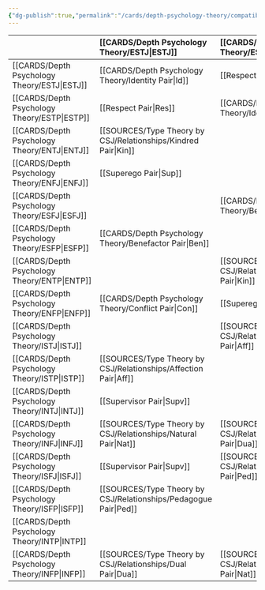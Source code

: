 ```yaml
---
{"dg-publish":true,"permalink":"/cards/depth-psychology-theory/compatibility/","created":"2023-01-20T12:07:40.731+01:00","updated":"2023-04-24T15:28:13.038+02:00"}
---
```



|              |   [[CARDS/Depth Psychology Theory/ESTJ\|ESTJ]]                                      |   [[CARDS/Depth Psychology Theory/ESTP\|ESTP]]                                    |   [[CARDS/Depth Psychology Theory/ENTJ\|ENTJ]]                                    |   [[CARDS/Depth Psychology Theory/ENFJ\|ENFJ]]                                      |   [[CARDS/Depth Psychology Theory/ESFJ\|ESFJ]]                                    |   [[CARDS/Depth Psychology Theory/ESFP\|ESFP]]                                    |   [[CARDS/Depth Psychology Theory/ENTP\|ENTP]]                                   |   [[CARDS/Depth Psychology Theory/ENFP\|ENFP]]                                    |   [[CARDS/Depth Psychology Theory/ISTJ\|ISTJ]]                                |   [[CARDS/Depth Psychology Theory/ISTP\|ISTP]]                                     |   [[CARDS/Depth Psychology Theory/INTJ\|INTJ]]                                  |   [[CARDS/Depth Psychology Theory/INFJ\|INFJ]]                              |   [[CARDS/Depth Psychology Theory/ISFJ\|ISFJ]]                                  |   [[CARDS/Depth Psychology Theory/ISFP\|ISFP]]                                     |   [[CARDS/Depth Psychology Theory/INTP\|INTP]]                               |   [[CARDS/Depth Psychology Theory/INFP\|INFP]]                                |
|:-------------|:------------------------------------------------|:----------------------------------------------|:----------------------------------------------|:------------------------------------------------|:----------------------------------------------|:----------------------------------------------|:---------------------------------------------|:----------------------------------------------|:------------------------------------------|:-----------------------------------------------|:--------------------------------------------|:----------------------------------------|:--------------------------------------------|:-----------------------------------------------|:-----------------------------------------|:------------------------------------------|
|   [[CARDS/Depth Psychology Theory/ESTJ\|ESTJ]]   |   [[CARDS/Depth Psychology Theory/Identity Pair\|Id]]|  [[Respect Pair\|Res]]|   [[SOURCES/Type Theory by CSJ/Relationships/Kindred Pair\|Kin]]|  [[Superego Pair\|Sup]]|                                               |  [[CARDS/Depth Psychology Theory/Benefactor Pair\|Ben]]              |                                              |   [[CARDS/Depth Psychology Theory/Conflict Pair\|Con]]          |                                           |   [[SOURCES/Type Theory by CSJ/Relationships/Affection Pair\|Aff]]                                |   [[Supervisor Pair\|Supv]]                                    |   [[SOURCES/Type Theory by CSJ/Relationships/Natural Pair\|Nat]]                          |   [[Supervisor Pair\|Supv]]                                |  [[SOURCES/Type Theory by CSJ/Relationships/Pedagogue Pair\|Ped]]                        |        [[Cohort Pair\|Coh]]                                  |    [[SOURCES/Type Theory by CSJ/Relationships/Dual Pair\|Dua]]                    |
|   [[CARDS/Depth Psychology Theory/ESTP\|ESTP]]   |   [[Respect Pair\|Res]]                    | [[CARDS/Depth Psychology Theory/Identity Pair\|Id]]                         |                                               |                                                 | [[CARDS/Depth Psychology Theory/Benefactor Pair\|Ben]]         |                                               |                                              |  [[Superego Pair\|Sup]]                               |  [[SOURCES/Type Theory by CSJ/Relationships/Affection Pair\|Aff]]                      |                                                |      [[Cohort Pair\|Coh]]                                           |  [[SOURCES/Type Theory by CSJ/Relationships/Dual Pair\|Dua]]                             |   [[SOURCES/Type Theory by CSJ/Relationships/Pedagogue Pair\|Ped]]                 |                                                |                                          |                                           |
|   [[CARDS/Depth Psychology Theory/ENTJ\|ENTJ]]   |   [[SOURCES/Type Theory by CSJ/Relationships/Kindred Pair\|Kin]]                                   |                                               | [[CARDS/Depth Psychology Theory/Identity Pair\|Id]]                         |                                                 |  [[Superego Pair\|Sup]]                                |                                               |  [[Respect Pair\|Res]]             | [[CARDS/Depth Psychology Theory/Benefactor Pair\|Ben]]            |                                           |                                      [[Cohort Pair\|Coh]]             |                                             |                                         |                                             |  [[SOURCES/Type Theory by CSJ/Relationships/Dual Pair\|Dua]]                            |  [[SOURCES/Type Theory by CSJ/Relationships/Affection Pair\|Aff]]             |   [[SOURCES/Type Theory by CSJ/Relationships/Pedagogue Pair\|Ped]]                  |
|   [[CARDS/Depth Psychology Theory/ENFJ\|ENFJ]]   |   [[Superego Pair\|Sup]]                                  |                                               |                                               | [[CARDS/Depth Psychology Theory/Identity Pair\|Id]]                           |   [[SOURCES/Type Theory by CSJ/Relationships/Kindred Pair\|Kin]]        |                                               |  [[CARDS/Depth Psychology Theory/Benefactor Pair\|Ben]]         |  [[Respect Pair\|Res]]       |                                           | [[SOURCES/Type Theory by CSJ/Relationships/Dual Pair\|Dua]]                                    |                                             |                                         |                                             |                                       [[Cohort Pair\|Coh]]            | [[SOURCES/Type Theory by CSJ/Relationships/Pedagogue Pair\|Ped]]                   | [[SOURCES/Type Theory by CSJ/Relationships/Affection Pair\|Aff]]                    |
|   [[CARDS/Depth Psychology Theory/ESFJ\|ESFJ]]   |                                                 | [[CARDS/Depth Psychology Theory/Benefactor Pair\|Ben]]        | [[Superego Pair\|Sup]]                                    |    [[SOURCES/Type Theory by CSJ/Relationships/Kindred Pair\|Kin]]                                | [[CARDS/Depth Psychology Theory/Identity Pair\|Id]]                         |  [[Respect Pair\|Res]]                         |                                              |                                               |  [[SOURCES/Type Theory by CSJ/Relationships/Pedagogue Pair\|Ped]]                            | [[SOURCES/Type Theory by CSJ/Relationships/Pedagogue Pair\|Ped]]                                 |                                             |                                         |                                             | [[SOURCES/Type Theory by CSJ/Relationships/Affection Pair\|Aff]]                   |  [[SOURCES/Type Theory by CSJ/Relationships/Dual Pair\|Dua]]                    |                      [[Cohort Pair\|Coh]]                        |
|   [[CARDS/Depth Psychology Theory/ESFP\|ESFP]]   |  [[CARDS/Depth Psychology Theory/Benefactor Pair\|Ben]]               |                                               |                                               |                                                 | [[Respect Pair\|Res]]           | [[CARDS/Depth Psychology Theory/Identity Pair\|Id]]                         |  [[Superego Pair\|Sup]]                                 |                                               |                                           |                                                |  [[SOURCES/Type Theory by CSJ/Relationships/Dual Pair\|Dua]]                                   |               [[Cohort Pair\|Coh]]                             |  [[SOURCES/Type Theory by CSJ/Relationships/Affection Pair\|Aff]]                   |                                                |                                          |                                           |
|   [[CARDS/Depth Psychology Theory/ENTP\|ENTP]]   |                                                 |  [[SOURCES/Type Theory by CSJ/Relationships/Kindred Pair\|Kin]]                               | [[Respect Pair\|Res]]             | [[CARDS/Depth Psychology Theory/Benefactor Pair\|Ben]]           |                                               |  [[Superego Pair\|Sup]]                                 | [[CARDS/Depth Psychology Theory/Identity Pair\|Id]]                        |                                               |                                           |                                                |  [[SOURCES/Type Theory by CSJ/Relationships/Affection Pair\|Aff]]                         |  [[SOURCES/Type Theory by CSJ/Relationships/Pedagogue Pair\|Ped]]                             |  [[SOURCES/Type Theory by CSJ/Relationships/Dual Pair\|Dua]]                          |                                                |                                          |                                           |
|   [[CARDS/Depth Psychology Theory/ENFP\|ENFP]]   |  [[CARDS/Depth Psychology Theory/Conflict Pair\|Con]]                                       |  [[Superego Pair\|Sup]]                               | [[CARDS/Depth Psychology Theory/Benefactor Pair\|Ben]]             |  [[Respect Pair\|Res]]              |                                               |    [[SOURCES/Type Theory by CSJ/Relationships/Kindred Pair\|Kin]]       |                                              | [[CARDS/Depth Psychology Theory/Identity Pair\|Id]]                         |                                           |                                                |   [[SOURCES/Type Theory by CSJ/Relationships/Pedagogue Pair\|Ped]]                                     |  [[SOURCES/Type Theory by CSJ/Relationships/Affection Pair\|Aff]]                       |                                             |                                                |                                          |                                           |
|   [[CARDS/Depth Psychology Theory/ISTJ\|ISTJ]]   |                                                 | [[SOURCES/Type Theory by CSJ/Relationships/Affection Pair\|Aff]]                        |                                               |                                                 |                                               |  [[SOURCES/Type Theory by CSJ/Relationships/Pedagogue Pair\|Ped]]                              |                                              |                                               | [[CARDS/Depth Psychology Theory/Identity Pair\|Id]]                     |  [[Respect Pair\|Res]]              |                                             |   [[Superego Pair\|Sup]]                 |                                             |  [[CARDS/Depth Psychology Theory/Benefactor Pair\|Ben]]              |                                          |                                           |
|   [[CARDS/Depth Psychology Theory/ISTP\|ISTP]]   | [[SOURCES/Type Theory by CSJ/Relationships/Affection Pair\|Aff]]                                   |                                               |                                               | [[SOURCES/Type Theory by CSJ/Relationships/Dual Pair\|Dua]]                                      |  [[SOURCES/Type Theory by CSJ/Relationships/Pedagogue Pair\|Ped]]                        |                                               |                                              |                                               |  [[Respect Pair\|Res]]         | [[CARDS/Depth Psychology Theory/Identity Pair\|Id]]                          |                                             |                                         |  [[CARDS/Depth Psychology Theory/Benefactor Pair\|Ben]]           |                                                |                                          |  [[Superego Pair\|Sup]]                       |
|   [[CARDS/Depth Psychology Theory/INTJ\|INTJ]]   |    [[Supervisor Pair\|Supv]]                                          |                                               |                                               |                                                 |                                               | [[SOURCES/Type Theory by CSJ/Relationships/Dual Pair\|Dua]]                               |  [[SOURCES/Type Theory by CSJ/Relationships/Affection Pair\|Aff]]                         |  [[SOURCES/Type Theory by CSJ/Relationships/Pedagogue Pair\|Ped]]                                  |                                           |                                                | [[CARDS/Depth Psychology Theory/Identity Pair\|Id]]                       |                                         |  [[Superego Pair\|Sup]]                     |                                                |  [[Respect Pair\|Res]]        | [[CARDS/Depth Psychology Theory/Benefactor Pair\|Ben]]         |
|   [[CARDS/Depth Psychology Theory/INFJ\|INFJ]]   |  [[SOURCES/Type Theory by CSJ/Relationships/Natural Pair\|Nat]]                                    |  [[SOURCES/Type Theory by CSJ/Relationships/Dual Pair\|Dua]]                                  |                                               |                                                 |                                               |                                               |  [[SOURCES/Type Theory by CSJ/Relationships/Pedagogue Pair\|Ped]]                                  | [[SOURCES/Type Theory by CSJ/Relationships/Affection Pair\|Aff]]                                |  [[Superego Pair\|Sup]]                            |                                                |                                             | [[CARDS/Depth Psychology Theory/Identity Pair\|Id]]                   |                                             |                                                |  [[CARDS/Depth Psychology Theory/Benefactor Pair\|Ben]]           |  [[Respect Pair\|Res]]          |
|   [[CARDS/Depth Psychology Theory/ISFJ\|ISFJ]]   |    [[Supervisor Pair\|Supv]]                                          |  [[SOURCES/Type Theory by CSJ/Relationships/Pedagogue Pair\|Ped]]                                |                                               |                                                 |                                               | [[SOURCES/Type Theory by CSJ/Relationships/Affection Pair\|Aff]]                           |                                              |                                               |  [[CARDS/Depth Psychology Theory/Benefactor Pair\|Ben]]      |  [[CARDS/Depth Psychology Theory/Benefactor Pair\|Ben]]              |  [[Superego Pair\|Sup]]                              |                                         | [[CARDS/Depth Psychology Theory/Identity Pair\|Id]]                       |  [[Respect Pair\|Res]]                |                                          |                                           |
|   [[CARDS/Depth Psychology Theory/ISFP\|ISFP]]   | [[SOURCES/Type Theory by CSJ/Relationships/Pedagogue Pair\|Ped]]                            |                                               | [[SOURCES/Type Theory by CSJ/Relationships/Dual Pair\|Dua]]                         |                                                 |  [[SOURCES/Type Theory by CSJ/Relationships/Affection Pair\|Aff]]                             |                                               |                                              |                                               |                                           |                                                |                                             |                                         |  [[Respect Pair\|Res]]           | [[CARDS/Depth Psychology Theory/Identity Pair\|Id]]                          | [[Superego Pair\|Sup]]                 |                                           |
|   [[CARDS/Depth Psychology Theory/INTP\|INTP]]   |                                                 |                                               | [[SOURCES/Type Theory by CSJ/Relationships/Affection Pair\|Aff]]                                 |  [[SOURCES/Type Theory by CSJ/Relationships/Pedagogue Pair\|Ped]]                   |  [[SOURCES/Type Theory by CSJ/Relationships/Dual Pair\|Dua]]                                   |                                               |                                              |                                               |                                           |                                                | [[Respect Pair\|Res]]          |  [[CARDS/Depth Psychology Theory/Benefactor Pair\|Ben]]                    |                                             | [[Superego Pair\|Sup]]                          | [[CARDS/Depth Psychology Theory/Identity Pair\|Id]]                    |                                           |
|   [[CARDS/Depth Psychology Theory/INFP\|INFP]]   |  [[SOURCES/Type Theory by CSJ/Relationships/Dual Pair\|Dua]]             |  [[SOURCES/Type Theory by CSJ/Relationships/Natural Pair\|Nat]]                            |  [[SOURCES/Type Theory by CSJ/Relationships/Pedagogue Pair\|Ped]]                                |  [[SOURCES/Type Theory by CSJ/Relationships/Affection Pair\|Aff]]                                |                                               |                                               |                                              |                                               |                                           |  [[Superego Pair\|Sup]]                            | [[CARDS/Depth Psychology Theory/Benefactor Pair\|Ben]]          | [[Respect Pair\|Res]]                  |                                             |                                                |                                          | [[CARDS/Depth Psychology Theory/Identity Pair\|Id]]                     |  
